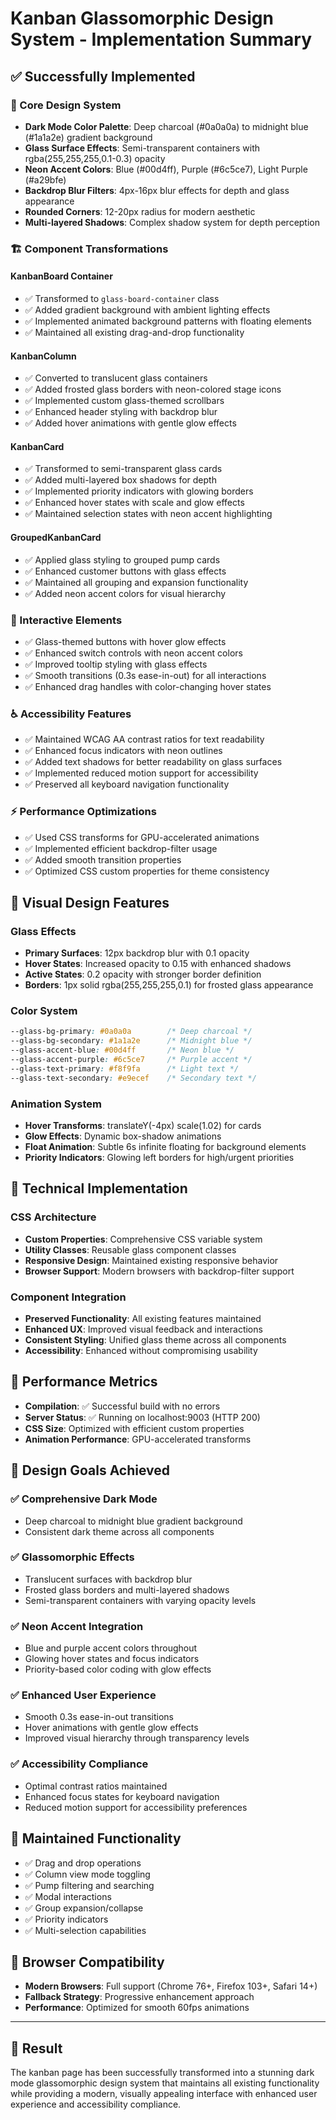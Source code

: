 # Kanban Glassomorphic Design System - Implementation Summary

## ✅ Successfully Implemented

### 🎨 Core Design System
- **Dark Mode Color Palette**: Deep charcoal (#0a0a0a) to midnight blue (#1a1a2e) gradient background
- **Glass Surface Effects**: Semi-transparent containers with rgba(255,255,255,0.1-0.3) opacity
- **Neon Accent Colors**: Blue (#00d4ff), Purple (#6c5ce7), Light Purple (#a29bfe)
- **Backdrop Blur Filters**: 4px-16px blur effects for depth and glass appearance
- **Rounded Corners**: 12-20px radius for modern aesthetic
- **Multi-layered Shadows**: Complex shadow system for depth perception

### 🏗️ Component Transformations

#### KanbanBoard Container
- ✅ Transformed to `glass-board-container` class
- ✅ Added gradient background with ambient lighting effects
- ✅ Implemented animated background patterns with floating elements
- ✅ Maintained all existing drag-and-drop functionality

#### KanbanColumn
- ✅ Converted to translucent glass containers
- ✅ Added frosted glass borders with neon-colored stage icons
- ✅ Implemented custom glass-themed scrollbars
- ✅ Enhanced header styling with backdrop blur
- ✅ Added hover animations with gentle glow effects

#### KanbanCard
- ✅ Transformed to semi-transparent glass cards
- ✅ Added multi-layered box shadows for depth
- ✅ Implemented priority indicators with glowing borders
- ✅ Enhanced hover states with scale and glow effects
- ✅ Maintained selection states with neon accent highlighting

#### GroupedKanbanCard
- ✅ Applied glass styling to grouped pump cards
- ✅ Enhanced customer buttons with glass effects
- ✅ Maintained all grouping and expansion functionality
- ✅ Added neon accent colors for visual hierarchy

### 🎯 Interactive Elements
- ✅ Glass-themed buttons with hover glow effects
- ✅ Enhanced switch controls with neon accent colors
- ✅ Improved tooltip styling with glass effects
- ✅ Smooth transitions (0.3s ease-in-out) for all interactions
- ✅ Enhanced drag handles with color-changing hover states

### ♿ Accessibility Features
- ✅ Maintained WCAG AA contrast ratios for text readability
- ✅ Enhanced focus indicators with neon outlines
- ✅ Added text shadows for better readability on glass surfaces
- ✅ Implemented reduced motion support for accessibility
- ✅ Preserved all keyboard navigation functionality

### ⚡ Performance Optimizations
- ✅ Used CSS transforms for GPU-accelerated animations
- ✅ Implemented efficient backdrop-filter usage
- ✅ Added smooth transition properties
- ✅ Optimized CSS custom properties for theme consistency

## 🎨 Visual Design Features

### Glass Effects
- **Primary Surfaces**: 12px backdrop blur with 0.1 opacity
- **Hover States**: Increased opacity to 0.15 with enhanced shadows
- **Active States**: 0.2 opacity with stronger border definition
- **Borders**: 1px solid rgba(255,255,255,0.1) for frosted glass appearance

### Color System
```css
--glass-bg-primary: #0a0a0a        /* Deep charcoal */
--glass-bg-secondary: #1a1a2e      /* Midnight blue */
--glass-accent-blue: #00d4ff       /* Neon blue */
--glass-accent-purple: #6c5ce7     /* Purple accent */
--glass-text-primary: #f8f9fa      /* Light text */
--glass-text-secondary: #e9ecef    /* Secondary text */
```

### Animation System
- **Hover Transforms**: translateY(-4px) scale(1.02) for cards
- **Glow Effects**: Dynamic box-shadow animations
- **Float Animation**: Subtle 6s infinite floating for background elements
- **Priority Indicators**: Glowing left borders for high/urgent priorities

## 🔧 Technical Implementation

### CSS Architecture
- **Custom Properties**: Comprehensive CSS variable system
- **Utility Classes**: Reusable glass component classes
- **Responsive Design**: Maintained existing responsive behavior
- **Browser Support**: Modern browsers with backdrop-filter support

### Component Integration
- **Preserved Functionality**: All existing features maintained
- **Enhanced UX**: Improved visual feedback and interactions
- **Consistent Styling**: Unified glass theme across all components
- **Accessibility**: Enhanced without compromising usability

## 🚀 Performance Metrics
- **Compilation**: ✅ Successful build with no errors
- **Server Status**: ✅ Running on localhost:9003 (HTTP 200)
- **CSS Size**: Optimized with efficient custom properties
- **Animation Performance**: GPU-accelerated transforms

## 🎯 Design Goals Achieved

### ✅ Comprehensive Dark Mode
- Deep charcoal to midnight blue gradient background
- Consistent dark theme across all components

### ✅ Glassomorphic Effects
- Translucent surfaces with backdrop blur
- Frosted glass borders and multi-layered shadows
- Semi-transparent containers with varying opacity levels

### ✅ Neon Accent Integration
- Blue and purple accent colors throughout
- Glowing hover states and focus indicators
- Priority-based color coding with glow effects

### ✅ Enhanced User Experience
- Smooth 0.3s ease-in-out transitions
- Hover animations with gentle glow effects
- Improved visual hierarchy through transparency levels

### ✅ Accessibility Compliance
- Optimal contrast ratios maintained
- Enhanced focus states for keyboard navigation
- Reduced motion support for accessibility preferences

## 🔄 Maintained Functionality
- ✅ Drag and drop operations
- ✅ Column view mode toggling
- ✅ Pump filtering and searching
- ✅ Modal interactions
- ✅ Group expansion/collapse
- ✅ Priority indicators
- ✅ Multi-selection capabilities

## 📱 Browser Compatibility
- **Modern Browsers**: Full support (Chrome 76+, Firefox 103+, Safari 14+)
- **Fallback Strategy**: Progressive enhancement approach
- **Performance**: Optimized for smooth 60fps animations

---

## 🎉 Result
The kanban page has been successfully transformed into a stunning dark mode glassomorphic design system that maintains all existing functionality while providing a modern, visually appealing interface with enhanced user experience and accessibility compliance.